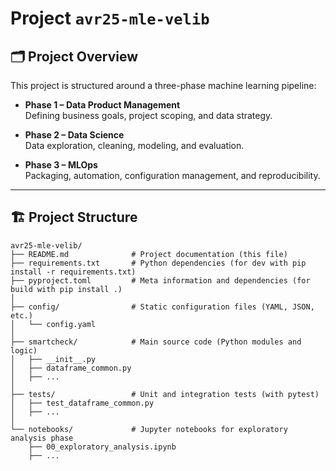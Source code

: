 # Project `avr25-mle-velib`

## 🗂️ Project Overview

This project is structured around a three-phase machine learning pipeline:

- **Phase 1 – Data Product Management**  
  Defining business goals, project scoping, and data strategy.
  
- **Phase 2 – Data Science**  
  Data exploration, cleaning, modeling, and evaluation.
  
- **Phase 3 – MLOps**  
  Packaging, automation, configuration management, and reproducibility.

---

## 🏗️ Project Structure

```text
avr25-mle-velib/
├── README.md              # Project documentation (this file)
├── requirements.txt       # Python dependencies (for dev with pip install -r requirements.txt)
├── pyproject.toml         # Meta information and dependencies (for build with pip install .)
│
├── config/                # Static configuration files (YAML, JSON, etc.)
│   └── config.yaml
│
├── smartcheck/            # Main source code (Python modules and logic)
│   ├── __init__.py
│   ├── dataframe_common.py
│   ├── ...
│
├── tests/                 # Unit and integration tests (with pytest)
│   ├── test_dataframe_common.py
│   ├── ...
│
└── notebooks/             # Jupyter notebooks for exploratory analysis phase
    ├── 00_exploratory_analysis.ipynb
    ├── ...

